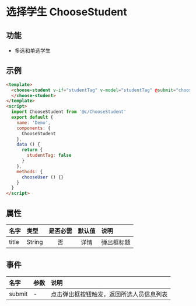 # 选择学生 ChooseStudent

## 功能

+ 多选和单选学生

## 示例

```html
<template>
  <choose-student v-if="studentTag" v-model="studentTag" @submit="chooseUser" title="选择学生">
  </choose-student>
</template>
<script>
  import ChooseStudent from '@c/ChooseStudent'
  export default {
    name: 'Demo',
    components: {
      ChooseStudent
    },
    data () {
      return {
        studentTag: false
      }
    },
    methods: {
      chooseUser () {}
    }
  }
</script>
```

## 属性

名字|类型|是否必需|默认值|说明
:-|:-|:-:|:-:|:-
title|String|否|详情|弹出框标题

## 事件

名字|参数|说明
:-|:-|:-
submit|-|点击弹出框按钮触发，返回所选人员信息列表
